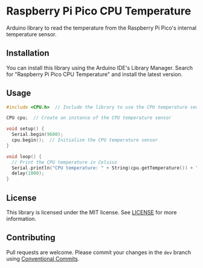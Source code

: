 # Raspberry Pi Pico CPU Temperature

Arduino library to read the temperature from the Raspberry Pi Pico's internal temperature sensor.

## Installation

You can install this library using the Arduino IDE's Library Manager. Search for "Raspberry Pi Pico CPU Temperature" and install the latest version.

## Usage

```cpp
#include <CPU.h>  // Include the library to use the CPU temperature sensor

CPU cpu;  // Create an instance of the CPU temperature sensor

void setup() {
  Serial.begin(9600);
  cpu.begin();  // Initialize the CPU temperature sensor
}

void loop() {
  // Print the CPU temperature in Celsius
  Serial.println("CPU temperature: " + String(cpu.getTemperature()) + " °C");
  delay(1000);
}
```

## License

This library is licensed under the MIT license. See [LICENSE](LICENSE) for more information.

## Contributing

Pull requests are welcome. Please commit your changes in the `dev` branch using [Conventional Commits](https://www.conventionalcommits.org/en/v1.0.0/).